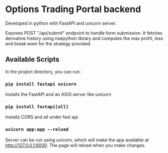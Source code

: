 # Options Trading Portal backend

Developed in python with FastAPI and uvicorn server.

Exposes POST "/api/submit" endpoint to handle form submission. It fetches derivative history using nsepython library
and computes the max profit, loss and break even for the strategy provided.

## Available Scripts

In the project directory, you can run:

### `pip install fastapi uvicorn`

Installs the FastAPI and an ASGI server like uvicorn

### `pip install fastapi[all]`

Installs CORS and all under fast api

### `uvicorn app:app --reload`

Server can be run using uvicorn, which will make the app available at http://127.0.0.1:8000.
The page will reload when you make changes.
